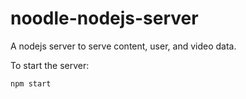 # noodle-nodejs-server

A nodejs server to serve content, user, and video data.

To start the server: 
```
npm start
```
